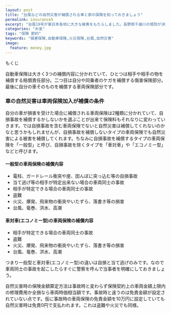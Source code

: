 ```yaml
---
layout: post
title: "台風などの自然災害が補償される車と家の保険を知っておきましょう"
permalink: insurance5
excerpt: "台風19号が東日本各地に大きな被害をもたらしました。長野県千曲川の堤防が決壊したり等など。家や車が台風によって何らかの損害を被った場合、どのような保険で対応するのでしょうか？"
categories: "お金"
tags: "保険 節約"
keywords: "損害保険,自動車保険,火災保険,台風,自然災害"
image:
  feature: money.jpg
---
```


<div id="mokuji"><span>もくじ</span></div>

自動車保険は大きく3つの補償内容に分かれていて、ひとつは相手や相手の物を補償する賠償責任部分。二つ目は自分や同乗者のケガを補償する傷害保険部分。最後に自分の車そのものを補償する車両保険部分です。

### 車の自然災害は車両保険加入が補償の条件

自分の車が損害を受けた場合に補償される車両保険は2種類に分かれていて、自損事故を補償するかしないかを選ぶことが出来て保険料もそれなりに変わっていきます。では自損事故を含む車両保険でないと自然災害は補償してくれないのかなと思うかもしれませんが、自損事故を補償しないタイプの車両保険でも自然災害による被害を補償してくれます。ちなみに自損事故を補償するタイプの車両保険を「一般型」と呼び、自損事故を除くタイプを「車対車」や「エコノミー型」などと呼びます。

#### 一般型の車両保険の補償内容

 - 電柱、ガードレール衝突や崖、田んぼに突っ込む等の自損事故
 - 当て逃げ等の相手が特定出来ない場合の車両同士の事故
 - 相手が特定できる場合の車両同士の事故
 - 盗難
 - 火災、爆発、飛来物の衝突やいたずら、落書き等の損害
 - 台風、竜巻、洪水、高潮

#### 車対車(エコノミー型)の車両保険の補償内容

 - 相手が特定できる場合の車両同士の事故
 - 盗難
 - 火災、爆発、飛来物の衝突やいたずら、落書き等の損害
 - 台風、竜巻、洪水、高潮

つまり一般型と車対車(エコノミー型)の違いは自損と当て逃げのみです。なので車両同士の事故を起こしたらすぐに警察を呼んで当事者を明確にしておきましょう。

自然災害時の保険金額算定方法は事故時と変わらず保険契約上の車両金額上限内の修理費用か全損なら車両時価相当額です。事故時と違うのは免責金額が設定されていない点です。仮に事故時の車両保険の免責金額を10万円に設定していても自然災害時は免責0円で支払われます。これは盗難や火災でも同様。
<!--stackedit_data:
eyJoaXN0b3J5IjpbLTExNjA1NDcyODcsLTE5MjYwMTU2MTAsLT
E0MzY2NTUxMjRdfQ==
-->